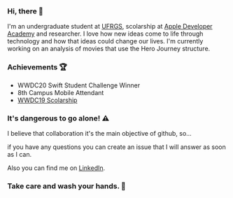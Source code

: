 ### Hi, there 👋

I'm an undergraduate student at [UFRGS](http://ufrgs.br), scolarship at [Apple Developer Academy](http://www.bepid.com.br/poa/) and researcher. I love how new ideas come to life through technology and how that ideas could change our lives. I'm currently working on an analysis of movies that use the Hero Journey structure.

### Achievements 🏆

* WWDC20 Swift Student Challenge Winner
* 8th Campus Mobile Attendant
* [WWDC19 Scolarship](https://github.com/jobedylbas/librasplayground)

### It's dangerous to go alone! ⚠️

I believe that collaboration it's the main objective of github, so...

if you have any questions you can create an issue that I will answer as soon as I can.

Also you can find me on [LinkedIn](https://www.linkedin.com/in/jobedylbas/).

### Take care and wash your hands. 👏

<!--
**jobedylbas/jobedylbas** is a ✨ _special_ ✨ repository because its `README.md` (this file) appears on your GitHub profile.

Here are some ideas to get you started:

- 🔭 I’m currently working on ...
- 🌱 I’m currently learning ...
- 👯 I’m looking to collaborate on ...
- 🤔 I’m looking for help with ...
- 💬 Ask me about ...
- 📫 How to reach me: ...
- 😄 Pronouns: ...
- ⚡ Fun fact: ...
-->
